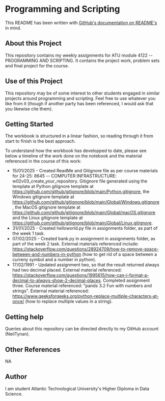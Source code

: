 # Programming and Scripting

This README has been written with [GitHub's documentation on README's](https://docs.github.com/en/repositories/managing-your-repositorys-settings-and-features/customizing-your-repository/about-readmes) in mind.

## About this Project

This repository contains my weekly assignments for ATU module 4122 -- PROGRAMMING AND SCRIPTING. It contains the project work, problem sets and final project for the course.

## Use of this Project

This repository may be of some interest to other students engaged in similar projects around programming and scripting. Feel free to use whatever you like from it (though if another party has been referenced, I would ask that you likewise cite them).

## Getting Started

The workbook is structured in a linear fashion, so reading through it from start to finish is the best approach.

To understand how the workbook has developped to date, please see below a timeline of the work done on the notebook and the material referenced in the course of this work:

- 15/01/2025 - Created ReadMe and Gitignore file as per course materials for 24-25: 8645 -- COMPUTER INFRASTRUCTURE: w02v03_create_your_repository. Gitignore file generated using the template at Python gitignore template at https://github.com/github/gitignore/blob/main/Python.gitignore, the Windows gitignore template at https://github.com/github/gitignore/blob/main/Global/Windows.gitignore, the MacOS gitignore template at https://github.com/github/gitignore/blob/main/Global/macOS.gitignore and the Linux gitignore template at https://github.com/github/gitignore/blob/main/Global/Linux.gitignore.
- 31/01/2025 - Created helloworld.py file in assignments folder, as part of the week 1 task.
- 07/02/2025 - Created bank.py in assignment in assignments folder, as part of the week 2 task. External materials referenced include: https://stackoverflow.com/questions/28924709/how-to-remove-space-between-and-numbers-in-python (how to get rid of a space between a curreny symbol and a number in python).
- 17/02/1991 - Updated assignment two, so that the result returned always had two decimal placed. External material referenced: https://stackoverflow.com/questions/1995615/how-can-i-format-a-decimal-to-always-show-2-decimal-places. Completed assignment three. Course material referenced: "pands 3.2 Fun with numbers and strings". External material referenced: https://www.geeksforgeeks.org/python-replace-multiple-characters-at-once/ (how to replace multiple values in a string).

## Getting help

Queries about this repository can be directed directly to my GitHub account (NeilTynan).

## Other References

NA

## Author

I am student Atlantic Technological University's Higher Diploma in Data Science.

